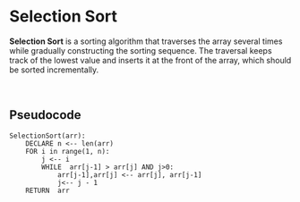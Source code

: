 # **Selection Sort**

**Selection Sort** is a sorting algorithm that traverses the array several times while gradually constructing the sorting sequence. The traversal keeps track of the lowest value and inserts it at the front of the array, which should be sorted incrementally.

<br>

## **Pseudocode**

```
SelectionSort(arr):
    DECLARE n <-- len(arr)
    FOR i in range(1, n):
        j <-- i
        WHILE  arr[j-1] > arr[j] AND j>0:
            arr[j-1],arr[j] <-- arr[j], arr[j-1]
            j<-- j - 1
    RETURN  arr
```